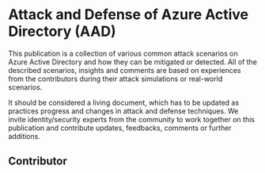 # Attack and Defense of Azure Active Directory (AAD)
This publication is a collection of various common attack scenarios on Azure Active Directory and how they can be mitigated or detected.
All of the described scenarios, insights and comments are based on experiences from the contributors during their attack simulations or real-world scenarios.

It should be considered a living document, which has to be updated as practices progress and changes in attack and defense techniques.
We invite identity/security experts from the community to work together on this publication and contribute updates, feedbacks, comments or further additions.

## Contributor
